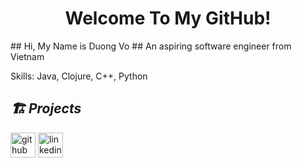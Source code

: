 <h1 align="center"> Welcome To My GitHub!</h1>
## Hi, My Name is Duong Vo
## An aspiring software engineer from Vietnam


Skills: Java, Clojure, C++, Python

<h2><i>🏗 Projects </i></h2>
<a href = "https://github.com/duong-vo/diary-project" >


[<img src='https://cdn.jsdelivr.net/npm/simple-icons@3.0.1/icons/github.svg' alt='github' height='40'>](https://github.com/duong-vo)  [<img src='https://cdn.jsdelivr.net/npm/simple-icons@3.0.1/icons/linkedin.svg' alt='linkedin' height='40'>](https://www.linkedin.com/in/duonghvo/)  
